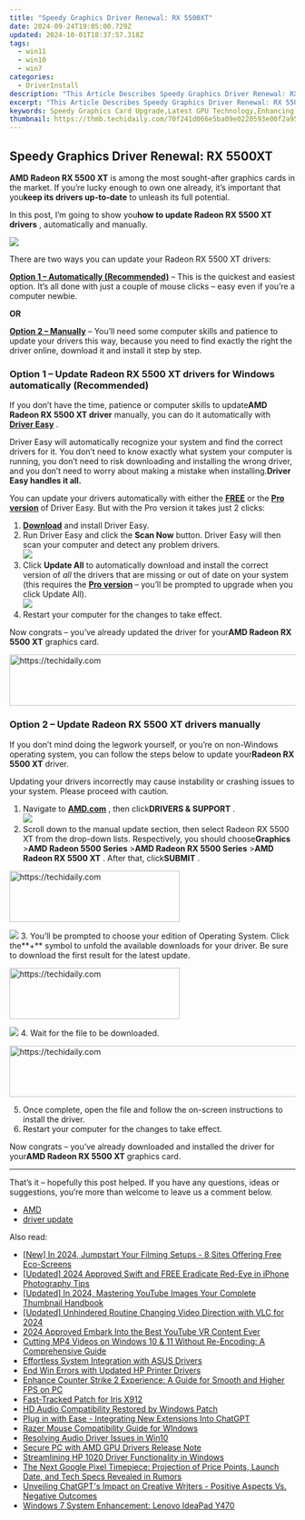 ```yaml
---
title: "Speedy Graphics Driver Renewal: RX 5500XT"
date: 2024-09-24T19:05:00.729Z
updated: 2024-10-01T18:37:57.318Z
tags:
  - win11
  - win10
  - win7
categories:
  - DriverInstall
description: "This Article Describes Speedy Graphics Driver Renewal: RX 5500XT"
excerpt: "This Article Describes Speedy Graphics Driver Renewal: RX 5500XT"
keywords: Speedy Graphics Card Upgrade,Latest GPU Technology,Enhancing Performance with RX 5500XT,High-Speed Drivers for Gaming Laptops,Optimized Graphics Driver for Radeon XT,Improving PC's Rendering Speed,Advanced Graphic Performance Boost
thumbnail: https://thmb.techidaily.com/70f241d066e5ba09e0220593e00f2a957d64d581fb486617b19976fb6093a216.jpg
---
```


## Speedy Graphics Driver Renewal: RX 5500XT

**AMD Radeon RX 5500 XT** is among the most sought-after graphics cards in the market. If you’re lucky enough to own one already, it’s important that you**keep its drivers up-to-date** to unleash its full potential.

 In this post, I’m going to show you**how to update Radeon RX 5500 XT drivers** , automatically and manually.

![](https://images.drivereasy.com/wp-content/uploads/2021/05/5500.png)

 There are two ways you can update your Radeon RX 5500 XT drivers:

**[Option 1 – Automatically (Recommended)](#O1)**  – This is the quickest and easiest option. It’s all done with just a couple of mouse clicks – easy even if you’re a computer newbie.

**OR**

**[Option 2 – Manually](#O2)** – You’ll need some computer skills and patience to update your drivers this way, because you need to find exactly the right the driver online, download it and install it step by step.

### **Option 1 – Update Radeon RX 5500 XT drivers** for Windows automatically (Recommended)

 If you don’t have the time, patience or computer skills to update**AMD** **Radeon RX 5500 XT driver** manually, you can do it automatically with **[Driver Easy](https://tools.techidaily.com/drivereasy/download/)**  .

 Driver Easy will automatically recognize your system and find the correct drivers for it. You don’t need to know exactly what system your computer is running, you don’t need to risk downloading and installing the wrong driver, and you don’t need to worry about making a mistake when installing.**Driver Easy handles it all.**

 You can update your drivers automatically with either the [**FREE**](https://tools.techidaily.com/drivereasy/download/) or the [**Pro version**](https://tools.techidaily.com/drivereasy/download/) of Driver Easy. But with the Pro version it takes just 2 clicks:

1. **[Download](https://tools.techidaily.com/drivereasy/download/)**  and install Driver Easy.
2. Run Driver Easy and click the **Scan Now** button. Driver Easy will then scan your computer and detect any problem drivers.  
![](https://images.drivereasy.com/wp-content/uploads/2020/12/last-scan-never.png)
3. Click **Update All** to automatically download and install the correct version of _all_ the drivers that are missing or out of date on your system (this requires the [**Pro version**](https://tools.techidaily.com/drivereasy/download/) – you’ll be prompted to upgrade when you click Update All).  
![](https://images.drivereasy.com/wp-content/uploads/2021/05/Radeon-RX-5500-XT.png)
4. Restart your computer for the changes to take effect.

 Now congrats – you’ve already updated the driver for your**AMD Radeon RX 5500 XT** graphics card.

<!-- affiliate ads begin -->
<a href="https://appsumo.8odi.net/c/5597632/2094419/7443" target="_top" id="2094419">
  <img src="//a.impactradius-go.com/display-ad/7443-2094419" border="0" alt="https://techidaily.com" width="728" height="90"/>
</a>
<img height="0" width="0" src="https://appsumo.8odi.net/i/5597632/2094419/7443" style="position:absolute;visibility:hidden;" border="0" />
<!-- affiliate ads end -->

### **Option 2 –** **Update Radeon RX 5500 XT drivers** manually

 If you don’t mind doing the legwork yourself, or you’re on non-Windows operating system, you can follow the steps below to update your**Radeon RX 5500 XT** driver.

 Updating your drivers incorrectly may cause instability or crashing issues to your system. Please proceed with caution.

1. Navigate to [**AMD.com**](https://www.amd.com) , then click**DRIVERS & SUPPORT** .  
![](https://images.drivereasy.com/wp-content/uploads/2021/05/AMD.png)
2. Scroll down to the manual update section, then select Radeon RX 5500 XT from the drop-down lists. Respectively, you should choose**Graphics** \>**AMD Radeon 5500 Series** \>**AMD Radeon RX 5500 Series** \>**AMD Radeon RX 5500 XT** . After that, click**SUBMIT** .  

<!-- affiliate ads begin -->
<a href="https://aligracehair.sjv.io/c/5597632/1896541/19272" target="_top" id="1896541">
  <img src="//a.impactradius-go.com/display-ad/19272-1896541" border="0" alt="https://techidaily.com" width="300" height="90"/>
</a>
<img height="0" width="0" src="https://aligracehair.sjv.io/i/5597632/1896541/19272" style="position:absolute;visibility:hidden;" border="0" />
<!-- affiliate ads end -->

![](https://images.drivereasy.com/wp-content/uploads/2021/05/select.png)
3. You’ll be prompted to choose your edition of Operating System. Click the**+** symbol to unfold the available downloads for your driver. Be sure to download the first result for the latest update.  

<!-- affiliate ads begin -->
<a href="https://aligracehair.sjv.io/c/5597632/2080328/19272" target="_top" id="2080328">
  <img src="//a.impactradius-go.com/display-ad/19272-2080328" border="0" alt="https://techidaily.com" width="300" height="90"/>
</a>
<img height="0" width="0" src="https://aligracehair.sjv.io/i/5597632/2080328/19272" style="position:absolute;visibility:hidden;" border="0" />
<!-- affiliate ads end -->

![](https://images.drivereasy.com/wp-content/uploads/2021/05/add.png)
4. Wait for the file to be downloaded.

<!-- affiliate ads begin -->
<a href="https://aligracehair.sjv.io/c/5597632/1972698/19272" target="_top" id="1972698">
  <img src="//a.impactradius-go.com/display-ad/19272-1972698" border="0" alt="https://techidaily.com" width="728" height="90"/>
</a>
<img height="0" width="0" src="https://aligracehair.sjv.io/i/5597632/1972698/19272" style="position:absolute;visibility:hidden;" border="0" />
<!-- affiliate ads end -->

5. Once complete, open the file and follow the on-screen instructions to install the driver.
6. Restart your computer for the changes to take effect.

 Now congrats – you’ve already downloaded and installed the driver for your**AMD Radeon RX 5500 XT** graphics card.

---

 That’s it – hopefully this post helped. If you have any questions, ideas or suggestions, you’re more than welcome to leave us a comment below.

* [AMD](https://tools.techidaily.com/drivereasy/download/)
* [driver update](https://store.drivereasy.com/order/cart.php?PRODS=4731822&QTY=1&AFFILIATE=108875)

<ins class="adsbygoogle"
     style="display:block"
     data-ad-format="autorelaxed"
     data-ad-client="ca-pub-7571918770474297"
     data-ad-slot="1223367746"></ins>

<ins class="adsbygoogle"
     style="display:block"
     data-ad-client="ca-pub-7571918770474297"
     data-ad-slot="8358498916"
     data-ad-format="auto"
     data-full-width-responsive="true"></ins>

<span class="atpl-alsoreadstyle">Also read:</span>
<div><ul>
<li><a href="https://youtube-tips.techidaily.com/n-2024-jumpstart-your-filming-setups-8-sites-offering-free-eco-screens/"><u>[New] In 2024, Jumpstart Your Filming Setups - 8 Sites Offering Free Eco-Screens</u></a></li>
<li><a href="https://article-posts.techidaily.com/updated-2024-approved-swift-and-free-eradicate-red-eye-in-iphone-photography-tips/"><u>[Updated] 2024 Approved Swift and FREE Eradicate Red-Eye in iPhone Photography Tips</u></a></li>
<li><a href="https://youtube-lab.techidaily.com/ed-in-2024-mastering-youtube-images-your-complete-thumbnail-handbook/"><u>[Updated] In 2024, Mastering YouTube Images Your Complete Thumbnail Handbook</u></a></li>
<li><a href="https://remote-screen-capture.techidaily.com/updated-unhindered-routine-changing-video-direction-with-vlc-for-2024/"><u>[Updated] Unhindered Routine Changing Video Direction with VLC for 2024</u></a></li>
<li><a href="https://youtube-tips.techidaily.com/approved-embark-into-the-best-youtube-vr-content-ever/"><u>2024 Approved Embark Into the Best YouTube VR Content Ever</u></a></li>
<li><a href="https://some-guidance.techidaily.com/cutting-mp4-videos-on-windows-10-and-11-without-re-encoding-a-comprehensive-guide/"><u>Cutting MP4 Videos on Windows 10 & 11 Without Re-Encoding: A Comprehensive Guide</u></a></li>
<li><a href="https://driver-install.techidaily.com/effortless-system-integration-with-asus-drivers/"><u>Effortless System Integration with ASUS Drivers</u></a></li>
<li><a href="https://driver-install.techidaily.com/end-win-errors-with-updated-hp-printer-drivers/"><u>End Win Errors with Updated HP Printer Drivers</u></a></li>
<li><a href="https://win-answers.techidaily.com/enhance-counter-strike-2-experience-a-guide-for-smooth-and-higher-fps-on-pc/"><u>Enhance Counter Strike 2 Experience: A Guide for Smooth and Higher FPS on PC</u></a></li>
<li><a href="https://driver-install.techidaily.com/fast-tracked-patch-for-iris-x912/"><u>Fast-Tracked Patch for Iris X912</u></a></li>
<li><a href="https://driver-install.techidaily.com/hd-audio-compatibility-restored-by-windows-patch/"><u>HD Audio Compatibility Restored by Windows Patch</u></a></li>
<li><a href="https://tech-revival.techidaily.com/plug-in-with-ease-integrating-new-extensions-into-chatgpt/"><u>Plug in with Ease - Integrating New Extensions Into ChatGPT</u></a></li>
<li><a href="https://driver-install.techidaily.com/razer-mouse-compatibility-guide-for-windows/"><u>Razer Mouse Compatibility Guide for WIndows</u></a></li>
<li><a href="https://driver-install.techidaily.com/resolving-audio-driver-issues-in-win10/"><u>Resolving Audio Driver Issues in Win10</u></a></li>
<li><a href="https://driver-install.techidaily.com/secure-pc-with-amd-gpu-drivers-release-note/"><u>Secure PC with AMD GPU Drivers Release Note</u></a></li>
<li><a href="https://driver-install.techidaily.com/streamlining-hp-1020-driver-functionality-in-windows/"><u>Streamlining HP 1020 Driver Functionality in Windows</u></a></li>
<li><a href="https://technical-tips.techidaily.com/the-next-google-pixel-timepiece-projection-of-price-points-launch-date-and-tech-specs-revealed-in-rumors/"><u>The Next Google Pixel Timepiece: Projection of Price Points, Launch Date, and Tech Specs Revealed in Rumors</u></a></li>
<li><a href="https://tech-hub.techidaily.com/unveiling-chatgpts-impact-on-creative-writers-positive-aspects-vs-negative-outcomes/"><u>Unveiling ChatGPT's Impact on Creative Writers - Positive Aspects Vs. Negative Outcomes</u></a></li>
<li><a href="https://driver-install.techidaily.com/windows-7-system-enhancement-lenovo-ideapad-y470/"><u>Windows 7 System Enhancement: Lenovo IdeaPad Y470</u></a></li>
</ul></div>

